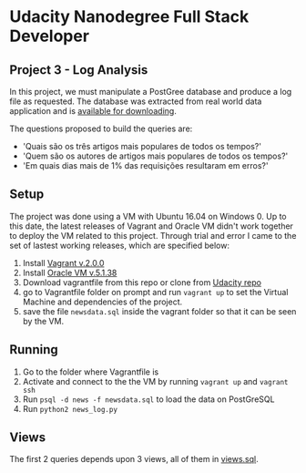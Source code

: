# Udacity Nanodegree Full Stack Developer

## Project 3 - Log Analysis

In this project, we must manipulate a PostGree database and produce a log file as requested. The database was extracted from real world data application and is [available for downloading](https://d17h27t6h515a5.cloudfront.net/topher/2016/August/57b5f748_newsdata/newsdata.zip).

The questions proposed to build the queries are:

- 'Quais são os três artigos mais populares de todos os tempos?'
- 'Quem são os autores de artigos mais populares de todos os tempos?'
- 'Em quais dias mais de 1% das requisições resultaram em erros?'

## Setup

The project was done using a VM with Ubuntu 16.04 on Windows 0. Up to this date, the latest releases of Vagrant and Oracle VM didn't work together to deploy the VM related to this project. Through trial and error I came to the set of lastest working releases, which are specified below:

1. Install [Vagrant v.2.0.0](https://releases.hashicorp.com/vagrant/2.0.0/)
2. Install [Oracle VM v.5.1.38](https://www.virtualbox.org/wiki/Download_Old_Builds_5_1)
3. Download vagrantfile from this repo or clone from [Udacity repo](https://github.com/udacity/fullstack-nanodegree-vm)
4. go to Vagrantfile folder on prompt and run ```vagrant up``` to set the Virtual Machine and dependencies of the project.
5. save the file ```newsdata.sql``` inside the vagrant folder so that it can be seen by the VM.

## Running

1. Go to the folder where Vagrantfile is
2. Activate and connect to the the VM by running ```vagrant up``` and ```vagrant ssh```
3. Run ```psql -d news -f newsdata.sql``` to load the data on PostGreSQL
4. Run ```python2 news_log.py```

## Views

The first 2 queries depends upon 3 views, all of them in [views.sql](views.sql).